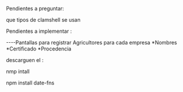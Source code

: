 Pendientes a preguntar:

que tipos de clamshell se usan

Pendientes a implementar : 

----Pantallas para registrar Agricultores para cada empresa 
      *Nombres
      *Certificado
      *Procedencia


descarguen el : 

nmp intall 

npm install date-fns


